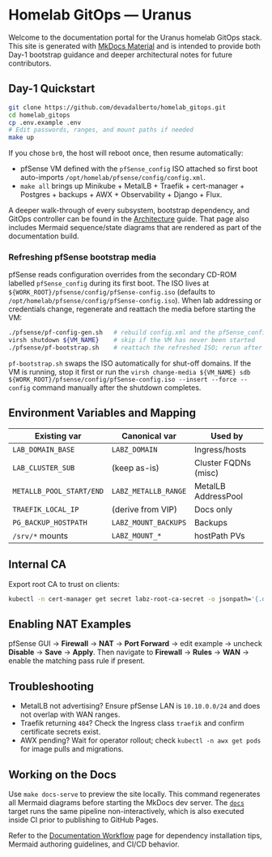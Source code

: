 # Homelab GitOps — Uranus

Welcome to the documentation portal for the Uranus homelab GitOps stack. This site is generated with [MkDocs Material](https://squidfunk.github.io/mkdocs-material/) and is intended to provide both Day-1 bootstrap guidance and deeper architectural notes for future contributors.

## Day-1 Quickstart

```bash
git clone https://github.com/devadalberto/homelab_gitops.git
cd homelab_gitops
cp .env.example .env
# Edit passwords, ranges, and mount paths if needed
make up
```

If you chose `br0`, the host will reboot once, then resume automatically:

- pfSense VM defined with the `pfSense_config` ISO attached so first boot auto-imports `/opt/homelab/pfsense/config/config.xml`.
- `make all` brings up Minikube + MetalLB + Traefik + cert-manager + Postgres + backups + AWX + Observability + Django + Flux.

A deeper walk-through of every subsystem, bootstrap dependency, and GitOps controller can be found in the [Architecture](architecture.md) guide. That page also includes Mermaid sequence/state diagrams that are rendered as part of the documentation build.

### Refreshing pfSense bootstrap media

pfSense reads configuration overrides from the secondary CD-ROM labelled `pfSense_config` during its first boot. The ISO lives at `${WORK_ROOT}/pfsense/config/pfSense-config.iso` (defaults to `/opt/homelab/pfsense/config/pfSense-config.iso`). When lab addressing or credentials change, regenerate and reattach the media before starting the VM:

```bash
./pfsense/pf-config-gen.sh   # rebuild config.xml and the pfSense_config ISO (requires genisoimage or mkisofs)
virsh shutdown ${VM_NAME}    # skip if the VM has never been started
./pfsense/pf-bootstrap.sh    # reattach the refreshed ISO; rerun after edits to .env
```

`pf-bootstrap.sh` swaps the ISO automatically for shut-off domains. If the VM is running, stop it first or run the `virsh change-media ${VM_NAME} sdb ${WORK_ROOT}/pfsense/config/pfSense-config.iso --insert --force --config` command manually after the shutdown completes.

## Environment Variables and Mapping

| Existing var            | Canonical var       | Used by              |
|------------------------ |-------------------- |--------------------- |
| `LAB_DOMAIN_BASE`       | `LABZ_DOMAIN`       | Ingress/hosts        |
| `LAB_CLUSTER_SUB`       | (keep as-is)        | Cluster FQDNs (misc) |
| `METALLB_POOL_START/END`| `LABZ_METALLB_RANGE`| MetalLB AddressPool  |
| `TRAEFIK_LOCAL_IP`      | (derive from VIP)   | Docs only            |
| `PG_BACKUP_HOSTPATH`    | `LABZ_MOUNT_BACKUPS`| Backups              |
| `/srv/*` mounts         | `LABZ_MOUNT_*`      | hostPath PVs         |

## Internal CA

Export root CA to trust on clients:

```bash
kubectl -n cert-manager get secret labz-root-ca-secret -o jsonpath='{.data.ca\.crt}' | base64 -d > labz-root-ca.crt
```

## Enabling NAT Examples

pfSense GUI → **Firewall** → **NAT** → **Port Forward** → edit example → uncheck **Disable** → **Save** → **Apply**. Then navigate to **Firewall** → **Rules** → **WAN** → enable the matching pass rule if present.

## Troubleshooting

- MetalLB not advertising? Ensure pfSense LAN is `10.10.0.0/24` and does not overlap with WAN ranges.
- Traefik returning `404`? Check the Ingress class `traefik` and confirm certificate secrets exist.
- AWX pending? Wait for operator rollout; check `kubectl -n awx get pods` for image pulls and migrations.

## Working on the Docs

Use `make docs-serve` to preview the site locally. This command regenerates all Mermaid diagrams before starting the MkDocs dev server. The [`docs`](../Makefile) target runs the same pipeline non-interactively, which is also executed inside CI prior to publishing to GitHub Pages.

Refer to the [Documentation Workflow](docs-workflow.md) page for dependency installation tips, Mermaid authoring guidelines, and CI/CD behavior.
